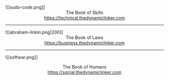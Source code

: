 
![[sudo-code.png]]
<span style="display: block; text-align: center">The Book of Skills<br><a>https://technical.thedynamiclinker.com</a></span>

---

![[abraham-linkin.png|200]]
<span style="display: block; text-align: center">The Book of Laws<br><a>https://business.thedynamiclinker.com</a></span>

---

![[softwar.png]]

<span style="display: block; text-align: center">The Book of Humans<br><a>https://social.thedynamiclinker.com</a></span>
